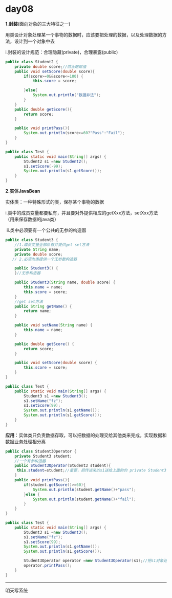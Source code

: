 # day08

**1.封装**(面向对象的三大特征之一)

用类设计对象处理某一个事物的数据时，应该要把处理的数据，以及处理数据的方法，设计到一个对象中去

i.封装的设计规范：合理隐藏(private)，合理暴露(public)

```java
public class Student2 {
    private double score;//防止瞎赋值
    public void setScore(double score){
        if(score>=0&&score<=100) {
            this.score = score;

        }else{
            System.out.println("数据非法");
        }
    }
    public double getScore(){
        return score;
    }

    public void printPass(){
        System.out.println(score>=60?"Pass":"Fail");
    }
}
```

```java
public class Test {
    public static void main(String[] args) {
        Student2 s1 =new Student2();
        s1.setScore(-99);
        System.out.println(s1.getScore());
    }
}
```

**2.实体JavaBean**

实体类：一种特殊形式的类，保存某个事物的数据

​	i.类中的成员变量都要私有，并且要对外提供相应的getXxx方法，setXxx方法（用来保存数据的java类）

​	ii.类中必须要有一个公共的无参的构造器

```java
public class Student3 {
    //1.成员变量全部私有并提供get set方法
    private String name;
    private double score;
   // 2.必须为类提供一个无参数构造器

    public Student3() {
    }//无参构造器

    public Student3(String name, double score) {
        this.name = name;
        this.score = score;
    }
	//get set方法
    public String getName() {
        return name;
    }

    public void setName(String name) {
        this.name = name;
    }

    public double getScore() {
        return score;
    }

    public void setScore(double score) {
        this.score = score;
    }
}
```

```java
public class Test {
    public static void main(String[] args) {
        Student3 s1 =new Student3();
        s1.setName("fz");
        s1.setScore(99);
        System.out.println(s1.getName());
        System.out.println(s1.getScore());
    }
}
```

**应用**：实体类只负责数据存取，可以把数据的处理交给其他类来完成，实现数据和数据业务处理相分离

```java
public class Student3Operator {
    private Student3 student;
    //一个有参构造器
    public Student3Operator(Student3 student){
     this.student=student;//重要，把传进来的s1送给上面的的 private Student3 student
    }
    public void printPass(){
        if(student.getScore()>=60){
            System.out.println(student.getName()+"pass");
        }else {
            System.out.println(student.getName()+"fail");
        }
    }
}
```

```java
public class Test {
    public static void main(String[] args) {
        Student3 s1 =new Student3();
        s1.setName("fz");
        s1.setScore(99);
        System.out.println(s1.getName());
        System.out.println(s1.getScore());

        Student3Operator operator =new Student3Operator(s1);//把s1对象送给操作类
        operator.printPass();
    }
}
```

-----------------------------------------------------------------------------------



明天写系统